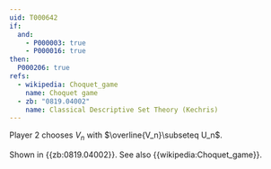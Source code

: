 ```yaml
---
uid: T000642
if:
  and:
    - P000003: true
    - P000016: true
then:
  P000206: true
refs:
  - wikipedia: Choquet_game
    name: Choquet game
  - zb: "0819.04002"
    name: Classical Descriptive Set Theory (Kechris)
---
```


Player 2 chooses $V_n$ with $\overline{V_n}\subseteq U_n$.

Shown in {{zb:0819.04002}}. See also {{wikipedia:Choquet_game}}.
